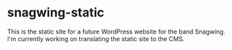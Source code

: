 # snagwing-static
This is the static site for a future WordPress website for the band Snagwing.  I'm currently working on translating the static site to the CMS.
